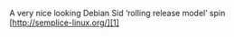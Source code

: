 A very nice looking Debian Sid &#8216;rolling release model&#8217; spin  
[http://semplice-linux.org/][1]

 [1]: http://semplice-linux.org